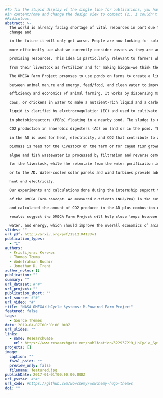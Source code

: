 ```yaml
---
#To fix the stupid display of the single line for publications, you have to go to publications.md
#in content/home and change the design view to compact (2). I couldn't find this noted anywhere.
#Ridiculous.
abstract: >-
  The world is already facing shortage of vital resources in part due to climate
  change and

  in the future it will only get worse. People are now looking for solutions and finding ways to

  more efficiently use what we currently consider wastes as they are among the most

  promising resources. This idea is particularly relevant to farmers who already use manure

  from their livestock as fertilizer and for making biogas—we think they can do more.

  The OMEGA Farm Project proposes to use ponds on farms to create a link

  between animal manure and energy, feed/food, and clean water to improve the overall

  efficiency and economics of animal farming. It works by dispersing manure from pigs,

  cows, or chickens in water to make a nutrient-rich liquid and a carbon-rich sludge. The

  liquid is clarified by electrocoagulation (EC) and used to cultivate fast-growing microalgae

  in photobioreactors (PBRs) floating in a nearby pond. The sludge is used for biogas and

  CO2 production in anaerobic digesters (AD) on land or in the pond. The biogas produced

  in the AD is used for heat, electricity, and CO2 that contribute to algae growth. The algae

  biomass is feed for the livestock on the farm or for caged fish grown in the pond. The

  algae and fish wastewater is processed by filtration and reverse osmosis to provide water

  for the livestock, while the retentate from the water purification is cycled back to the PBRs

  or to the AD. Water-cooled solar panels and wind turbines provide additional energy as

  heat and electricity.

  Our experiments and calculations done during the internship support the feasibility

  of the OMEGA Farm concept. We measured nutrients (NH3/PO4) in the extracted liquid

  and calculated the amount of CO2 produced in the AD plus combustion of biogas. Our

  results suggest the OMEGA Farm Project will help close loops between waste, food,

  water, and energy, which should improve the overall economics of animal farms.
slides: ""
url_pdf: http://arxiv.org/pdf/1512.04133v1
publication_types:
  - "1"
authors:
  - Kristijonas Kerekes
  - Thomas Touma
  - Abdelrahman Budair
  - Jonathan D. Trent
author_notes: []
publication: ""
summary: ""
url_dataset: #"#"
url_project: ""
publication_short: ""
url_source: #"#"
url_video: "#"
title: "NASA OMEGA/UpCycle Systems: M-Powered Farm Project"
featured: false
tags:
  - Source Themes
date: 2019-04-07T00:00:00.000Z
url_slides: ""
links:
  - name: ResearchGate
    url: https://www.researchgate.net/publication/322937229_UpCycle_Systems_M-Powered_Farm_Project_Methods_References_Contact_information
projects: []
image:
  caption: ""
  focal_point: ""
  preview_only: false
  filename: featured.jpg
publishDate: 2017-01-01T00:00:00.000Z
url_poster: #"#"
url_code: #https://github.com/wowchemy/wowchemy-hugo-themes
doi: ""
---
```

